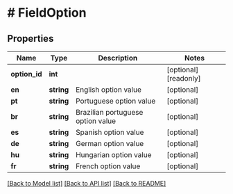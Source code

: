 # # FieldOption

## Properties

Name | Type | Description | Notes
------------ | ------------- | ------------- | -------------
**option_id** | **int** |  | [optional] [readonly]
**en** | **string** | English option value | [optional]
**pt** | **string** | Portuguese option value | [optional]
**br** | **string** | Brazilian portuguese option value | [optional]
**es** | **string** | Spanish option value | [optional]
**de** | **string** | German option value | [optional]
**hu** | **string** | Hungarian option value | [optional]
**fr** | **string** | French option value | [optional]

[[Back to Model list]](../../README.md#models) [[Back to API list]](../../README.md#endpoints) [[Back to README]](../../README.md)
